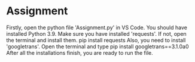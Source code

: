 # Assignment
Firstly, open the python file 'Assignment.py' in VS Code. You should have installed Python 3.9.
Make sure you have installed 'requests'. If not, open the terminal and install them. pip install requests
Also, you need to install 'googletrans'. Open the terminal and type pip install googletrans==3.1.0a0
After all the installations finish, you are ready to run the file.
